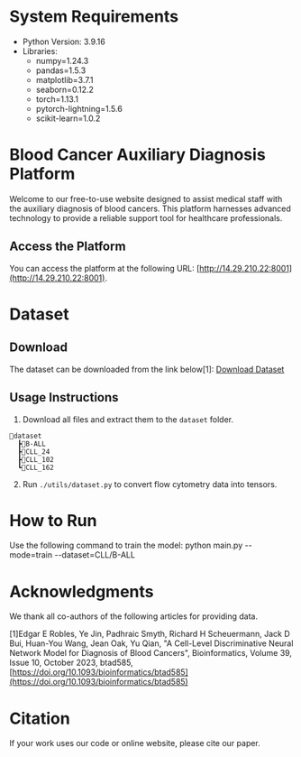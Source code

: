 # System Requirements
- Python Version: 3.9.16
- Libraries:
  - numpy=1.24.3
  - pandas=1.5.3
  - matplotlib=3.7.1
  - seaborn=0.12.2
  - torch=1.13.1
  - pytorch-lightning=1.5.6
  - scikit-learn=1.0.2
# Blood Cancer Auxiliary Diagnosis Platform

Welcome to our free-to-use website designed to assist medical staff with the auxiliary diagnosis of blood cancers. This platform harnesses advanced technology to provide a reliable support tool for healthcare professionals.

## Access the Platform
You can access the platform at the following URL: [http://14.29.210.22:8001](http://14.29.210.22:8001).

# Dataset
## Download
The dataset can be downloaded from the link below[1]:
[Download Dataset](https://drive.google.com/drive/folders/1VcmDOdBbG46ILRd99TM2ZsZHBpcMazZ6)

## Usage Instructions
1. Download all files and extract them to the `dataset` folder.
```
📂dataset
  ┣📂B-ALL
  ┣📂CLL_24
  ┣📂CLL_102
  ┗📂CLL_162
```
2. Run `./utils/dataset.py` to convert flow cytometry data into tensors.

# How to Run
Use the following command to train the model:
python main.py --mode=train --dataset=CLL/B-ALL

# Acknowledgments
We thank all co-authors of the following articles for providing data.

[1]Edgar E Robles, Ye Jin, Padhraic Smyth, Richard H Scheuermann, Jack D Bui, Huan-You Wang, Jean Oak, Yu Qian, "A Cell-Level Discriminative Neural Network Model for Diagnosis of Blood Cancers", Bioinformatics, Volume 39, Issue 10, October 2023, btad585, [https://doi.org/10.1093/bioinformatics/btad585](https://doi.org/10.1093/bioinformatics/btad585)

# Citation
If your work uses our code or online website, please cite our paper.